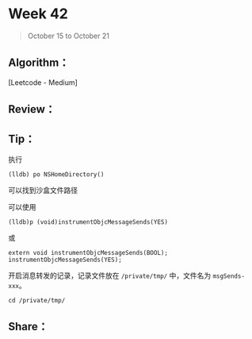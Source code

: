# Week 42

> October 15 to October 21

## Algorithm：
[Leetcode - Medium]

## Review：


## Tip：

执行
```
(lldb) po NSHomeDirectory()
``` 
可以找到沙盒文件路径

可以使用
```
(lldb)p (void)instrumentObjcMessageSends(YES)
```

或
```
extern void instrumentObjcMessageSends(BOOL);
instrumentObjcMessageSends(YES);
```

开启消息转发的记录，记录文件放在 `/private/tmp/` 中，文件名为 `msgSends-xxx`。
```
cd /private/tmp/
```

## Share：

